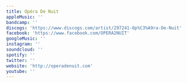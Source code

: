 ```yaml
---
title: Opéra De Nuit
appleMusic: ''
bandcamp: ''
discogs: 'https://www.discogs.com/artist/297241-Op%C3%A9ra-De-Nuit'
facebook: 'https://www.facebook.com/OPERA2NUIT'
googleMusic: ''
instagram: ''
soundcloud: ''
spotify: ''
twitter: ''
website: 'http://operadenuit.com'
youtube: ''
---
```

